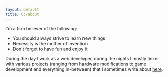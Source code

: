 ```yaml
---
layout: default
title: C:/about
---
```


I'm a firm believer of the following:

- You should always strive to learn new things
- Necessity is the mother of invention
- Don't forget to have fun and enjoy it

During the day I work as a web developer, during the nights I mostly tinker with various projects (ranging from hardware modifications to game development and everything in-between) that I sometimes write about [here](/).